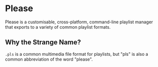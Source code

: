 # Please

Please is a customisable, cross-platform, command-line playlist manager that exports to a variety of common playlist formats.

## Why the Strange Name?

`.pls` is a common multimedia file format for playlists, but "pls" is also a common abbreviation of the word "please".
